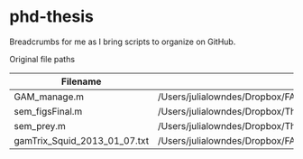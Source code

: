 # phd-thesis

Breadcrumbs for me as I bring scripts to organize on GitHub.


Original file paths

|Filename | JSS Filepath|
|---------|-------------|
|GAM_manage.m|/Users/julialowndes/Dropbox/FATE_2012/FATE_Dgigas_Code_Data/FATE_Dgigas_code/GAM_manage.m|
|sem_figsFinal.m|/Users/julialowndes/Dropbox/Thesis/Dg_Abundance/MBARI_Dg/sem_figsFinal.m|
|sem_prey.m|/Users/julialowndes/Dropbox/Thesis/Dg_Abundance/MBARI_Dg/sem_prey.m|
|gamTrix_Squid_2013_01_07.txt|/Users/julialowndes/Dropbox/FATE_2012/workSEM/gamTrix_Squid_2013_01_07.txt|